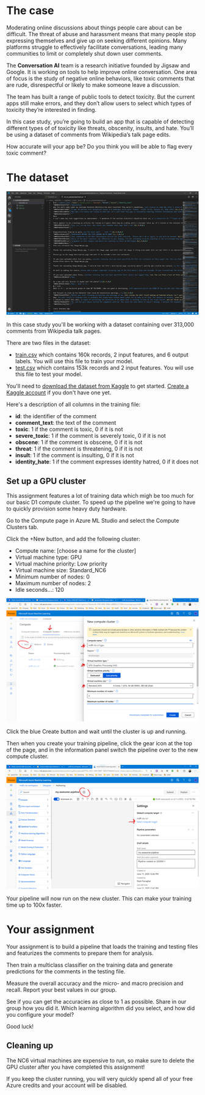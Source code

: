 # The case

Moderating online discussions about things people care about can be difficult. The threat of abuse and harassment means that many people stop expressing themselves and give up on seeking different opinions. Many platforms struggle to effectively facilitate conversations, leading many communities to limit or completely shut down user comments.

The **Conversation AI** team is a research initiative founded by Jigsaw and Google. It is working on tools to help improve online conversation. One area of focus is the study of negative online behaviors, like toxic comments that are rude, disrespectful or likely to make someone leave a discussion. 

The team has built a range of public tools to detect toxicity. But the current apps still make errors, and they don’t allow users to select which types of toxicity they’re interested in finding.

In this case study, you’re going to build an app that is capable of detecting different types of of toxicity like threats, obscenity, insults, and hate. You’ll be using a dataset of comments from Wikipedia’s talk page edits.

How accurate will your app be? Do you think you will be able to flag every toxic comment? 

# The dataset

![The dataset](./assets/data.png)

In this case study you'll be working with a dataset containing over 313,000 comments from Wikipedia talk pages. 

There are two files in the dataset:
* [train.csv](https://www.kaggle.com/c/jigsaw-toxic-comment-classification-challenge/download/train.csv) which contains 160k records, 2 input features, and 6 output labels. You will use this file to train your model.
* [test.csv](https://www.kaggle.com/c/jigsaw-toxic-comment-classification-challenge/download/test.csv) which contains 153k records and 2 input features. You will use this file to test your model.

You'll need to [download the dataset from Kaggle](https://www.kaggle.com/c/8076/download-all) to get started. [Create a Kaggle account](https://www.kaggle.com/account/login) if you don't have one yet. 

Here's a description of all columns in the training file:
* **id**: the identifier of the comment
* **comment_text**: the text of the comment
* **toxic**: 1 if the comment is toxic, 0 if it is not
* **severe_toxic**: 1 if the comment is severely toxic, 0 if it is not
* **obscene**: 1 if the comment is obscene, 0 if it is not
* **threat**: 1 if the comment is threatening, 0 if it is not
* **insult**: 1 if the comment is insulting, 0 if it is not
* **identity_hate**: 1 if the comment expresses identity hatred, 0 if it does not

## Set up a GPU cluster

This assignment features a lot of training data which migh be too much for our basic D1 compute cluster. To speed up the pipeline we're going to have to quickly provision some heavy duty hardware.

Go to the Compute page in Azure ML Studio and select the Compute Clusters tab. 

Click the +New button, and add the following cluster:

* Compute name: [choose a name for the cluster]
* Virtual machine type: GPU
* Virtual machine priority: Low priority
* Virtual machine size: Standard_NC6
* Minimum number of nodes: 0
* Maximum number of nodes: 2
* Idle seconds...: 120

![Setup GPU cluster](./assets/new-cluster.png)

Click the blue Create button and wait until the cluster is up and running. 

Then when you create your training pipeline, click the gear icon at the top of the page, and in the information panel switch the pipeline over to the new compute cluster.

![Set compute cluster](./assets/set-cluster.png)

Your pipeline will now run on the new cluster. This can make your training time up to 100x faster. 

# Your assignment
Your assignment is to build a pipeline that loads the training and testing files and featurizes the comments to prepare them for analysis.

Then train a multiclass classifier on the training data and generate predictions for the comments in the testing file. 

Measure the overall accuracy and the micro- and macro precision and recall. Report your best values in our group.

See if you can get the accuracies as close to 1 as possible. Share in our group how you did it. Which learning algorithm did you select, and how did you configure your model? 

Good luck!

## Cleaning up

The NC6 virtual machines are expensive to run, so make sure to delete the GPU cluster after you have completed this assignment!

If you keep the cluster running, you will very quickly spend all of your free Azure credits and your account will be disabled. 
